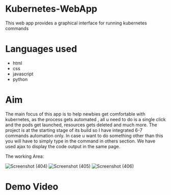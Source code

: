 # Kubernetes-WebApp
This web app provides a graphical interface for running kubernetes commands

# Languages used
- html
- css
- javascript
- python

# Aim
The main focus of this app is to help newbies get comfortable with kubernetes, as the process gets automated , all u need to do is a single click and the pods get launched, resources gets deleted and much more. The project is at the starting stage of its build so I have integrated 6-7 commands automation only. In case u want to do something other than this you will have to simply type in the command in others section.
We have used ajax to display the code output in the same page.

The working Area:

![Screenshot (404)](https://user-images.githubusercontent.com/60690997/125191866-3a6fa600-e262-11eb-89a6-0a6e80d1021a.png)
![Screenshot (405)](https://user-images.githubusercontent.com/60690997/125191869-3cd20000-e262-11eb-9667-af847ad56c0e.png)
![Screenshot (406)](https://user-images.githubusercontent.com/60690997/125191872-40658700-e262-11eb-982d-14d4f0901027.png)

# Demo Video
